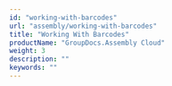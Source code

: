```yaml
---
id: "working-with-barcodes"
url: "assembly/working-with-barcodes"
title: "Working With Barcodes"
productName: "GroupDocs.Assembly Cloud"
weight: 3
description: ""
keywords: ""
---
```


